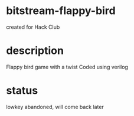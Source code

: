 # bitstream-flappy-bird
created for Hack Club
# description
Flappy bird game with a twist
Coded using verilog
# status
lowkey abandoned, will come back later
